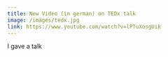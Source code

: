 ```yaml
---
title: New Video (in german) on TEDx talk
image: /images/tedx.jpg
link: https://www.youtube.com/watch?v=lPTuXosgUik
---
```


I gave a talk 